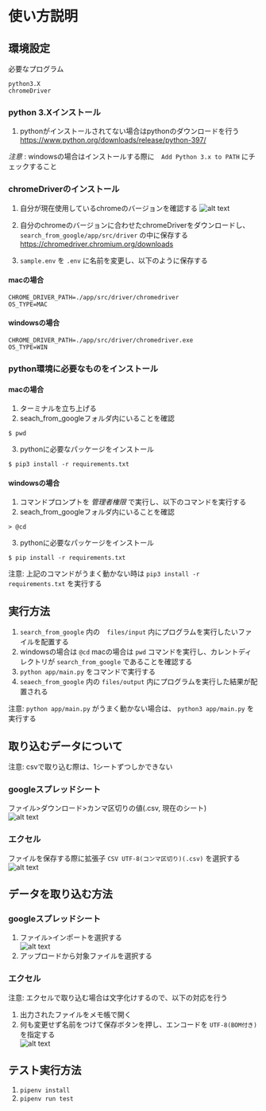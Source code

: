 # 使い方説明
## 環境設定
必要なプログラム
```
python3.X
chromeDriver
```

### python 3.Xインストール
1. pythonがインストールされてない場合はpythonのダウンロードを行う
https://www.python.org/downloads/release/python-397/

*注意* : windowsの場合はインストールする際に　`Add Python 3.x to PATH` にチェックすること

### chromeDriverのインストール
1. 自分が現在使用しているchromeのバージョンを確認する
![alt text](./pic/chrome_ver.png)

2. 自分のchromeのバージョンに合わせたchromeDriverをダウンロードし、 `search_from_google/app/src/driver` の中に保存する  
https://chromedriver.chromium.org/downloads

3. `sample.env` を `.env` に名前を変更し、以下のように保存する
#### macの場合
```
CHROME_DRIVER_PATH=./app/src/driver/chromedriver
OS_TYPE=MAC
```

#### windowsの場合
```
CHROME_DRIVER_PATH=./app/src/driver/chromedriver.exe
OS_TYPE=WIN
```

### python環境に必要なものをインストール
#### macの場合
1. ターミナルを立ち上げる
2. seach_from_googleフォルダ内にいることを確認
```
$ pwd
```

3. pythonに必要なパッケージをインストール
```
$ pip3 install -r requirements.txt
```

#### windowsの場合
1. コマンドプロンプトを *管理者権限* で実行し、以下のコマンドを実行する
2. seach_from_googleフォルダ内にいることを確認
```
> @cd
```

3. pythonに必要なパッケージをインストール
```
$ pip install -r requirements.txt
```

注意: 上記のコマンドがうまく動かない時は `pip3 install -r requirements.txt` を実行する


## 実行方法
1. `search_from_google` 内の　`files/input` 内にプログラムを実行したいファイルを配置する
2. windowsの場合は `@cd`  macの場合は `pwd` コマンドを実行し、カレントディレクトリが `search_from_google` であることを確認する
3. `python app/main.py` をコマンドで実行する
4. `seaech_from_google` 内の `files/output` 内にプログラムを実行した結果が配置される

注意: `python app/main.py` がうまく動かない場合は、 `python3 app/main.py` を実行する

## 取り込むデータについて
注意: csvで取り込む際は、1シートずつしかできない

### googleスプレッドシート
ファイル>ダウンロード>カンマ区切りの値(.csv, 現在のシート)  
![alt text](./pic/spread_save.png)

### エクセル
ファイルを保存する際に拡張子 `CSV UTF-8(コンマ区切り)(.csv)` を選択する  
![alt text](./pic/excel_input.PNG)

## データを取り込む方法
### googleスプレッドシート
1. ファイル>インポートを選択する  
![alt text](./pic/spread_sheet.png)
2. アップロードから対象ファイルを選択する

### エクセル
注意: エクセルで取り込む場合は文字化けするので、以下の対応を行う
1. 出力されたファイルをメモ帳で開く
2. 何も変更せず名前をつけて保存ボタンを押し、エンコードを `UTF-8(BOM付き)` を指定する  
![alt text](./pic/save_with_bom.PNG)


## テスト実行方法
1. `pipenv install`
2. `pipenv run test`

